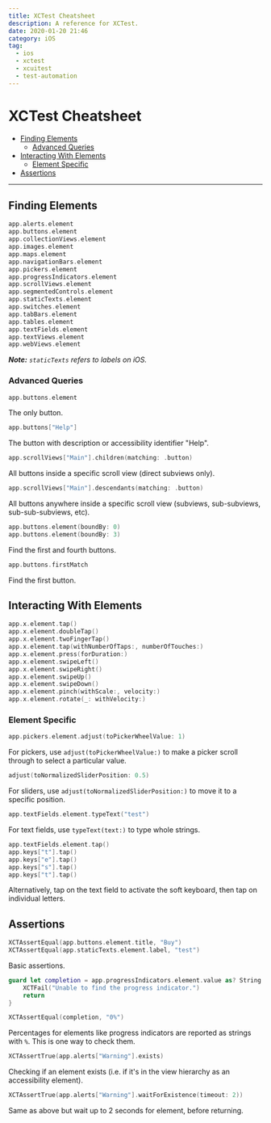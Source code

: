 ```yaml
---
title: XCTest Cheatsheet
description: A reference for XCTest.
date: 2020-01-20 21:46
category: iOS
tag:
  - ios
  - xctest
  - xcuitest
  - test-automation
---
```


# XCTest Cheatsheet

- [Finding Elements](#finding-elements)
  - [Advanced Queries](#advanced-queries)
- [Interacting With Elements](#interacting-with-elements)
  - [Element Specific](#element-specific)
- [Assertions](#assertions)

- - -

## Finding Elements

```swift
app.alerts.element
app.buttons.element
app.collectionViews.element
app.images.element
app.maps.element
app.navigationBars.element
app.pickers.element
app.progressIndicators.element
app.scrollViews.element
app.segmentedControls.element
app.staticTexts.element
app.switches.element
app.tabBars.element
app.tables.element
app.textFields.element
app.textViews.element
app.webViews.element
```

_**Note:** `staticTexts` refers to labels on iOS._

### Advanced Queries

```swift
app.buttons.element
```

The only button.

```swift
app.buttons["Help"]
```

The button with description or accessibility identifier "Help".

```swift
app.scrollViews["Main"].children(matching: .button)
```

All buttons inside a specific scroll view (direct subviews only).

```swift
app.scrollViews["Main"].descendants(matching: .button)    
```

All buttons anywhere inside a specific scroll view (subviews, sub-subviews, sub-sub-subviews, etc).

```swift
app.buttons.element(boundBy: 0)
app.buttons.element(boundBy: 3)
```

Find the first and fourth buttons.

```swift
app.buttons.firstMatch
```

Find the first button.

## Interacting With Elements

```swift
app.x.element.tap()
app.x.element.doubleTap()
app.x.element.twoFingerTap()
app.x.element.tap(withNumberOfTaps:, numberOfTouches:)
app.x.element.press(forDuration:)
app.x.element.swipeLeft()
app.x.element.swipeRight()
app.x.element.swipeUp()
app.x.element.swipeDown()
app.x.element.pinch(withScale:, velocity:)
app.x.element.rotate(_: withVelocity:)
```

### Element Specific

```swift
app.pickers.element.adjust(toPickerWheelValue: 1)
```

For pickers, use `adjust(toPickerWheelValue:)` to make a picker scroll through to select a particular value.

```swift
adjust(toNormalizedSliderPosition: 0.5)
```

For sliders, use `adjust(toNormalizedSliderPosition:)` to move it to a specific position.

```swift
app.textFields.element.typeText("test")
```

For text fields, use `typeText(text:)` to type whole strings.

```swift
app.textFields.element.tap()
app.keys["t"].tap()
app.keys["e"].tap()
app.keys["s"].tap()
app.keys["t"].tap()
```

Alternatively, tap on the text field to activate the soft keyboard, then tap on individual letters.

## Assertions

```swift
XCTAssertEqual(app.buttons.element.title, "Buy")
XCTAssertEqual(app.staticTexts.element.label, "test")
```

Basic assertions.

```swift
guard let completion = app.progressIndicators.element.value as? String else {
    XCTFail("Unable to find the progress indicator.")
    return
}

XCTAssertEqual(completion, "0%")
```

Percentages for elements like progress indicators are reported as strings with `%`. This is one way to check them.

```swift
XCTAssertTrue(app.alerts["Warning"].exists)
```

Checking if an element exists (i.e. if it's in the view hierarchy as an accessibility element).

```swift
XCTAssertTrue(app.alerts["Warning"].waitForExistence(timeout: 2))
```

Same as above but wait up to 2 seconds for element, before returning.
